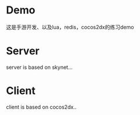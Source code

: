 # Demo
这是手游开发、以及lua，redis，cocos2dx的练习demo
# Server 
server is based on skynet...
# Client
client is based on cocos2dx..
